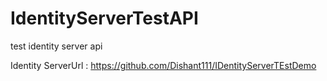 # IdentityServerTestAPI

test identity server api

Identity ServerUrl : https://github.com/Dishant111/IDentityServerTEstDemo
